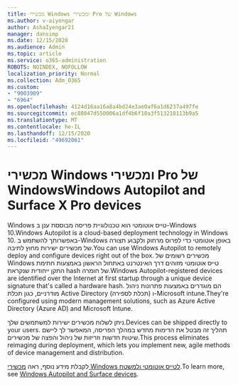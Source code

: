 ```yaml
---
title: מכשירי Windows ומכשירי Pro של Windows
ms.author: v-aiyengar
author: AshaIyengar21
manager: dansimp
ms.date: 12/15/2020
ms.audience: Admin
ms.topic: article
ms.service: o365-administration
ROBOTS: NOINDEX, NOFOLLOW
localization_priority: Normal
ms.collection: Adm_O365
ms.custom:
- "9003909"
- "6964"
ms.openlocfilehash: 4124d16aa16a8a4bd24e3ae0af6a1d6237a497fe
ms.sourcegitcommit: ec88047d550006a1df4b6f10a3f513218113b9a5
ms.translationtype: MT
ms.contentlocale: he-IL
ms.lasthandoff: 12/15/2020
ms.locfileid: "49692061"
---
```

# <a name="windows-autopilot-and-surface-x-pro-devices"></a><span data-ttu-id="4a79e-102">מכשירי Windows ומכשירי Pro של Windows</span><span class="sxs-lookup"><span data-stu-id="4a79e-102">Windows Autopilot and Surface X Pro devices</span></span>

<span data-ttu-id="4a79e-103">Windows טייס אוטומטי הוא טכנולוגיית פריסה מבוססת ענן ב-Windows 10.</span><span class="sxs-lookup"><span data-stu-id="4a79e-103">Windows Autopilot is a cloud-based deployment technology in Windows 10.</span></span> <span data-ttu-id="4a79e-104">באפשרותך להשתמש ב-Windows באופן אוטומטי כדי לפרוס מרחוק ולקבוע תצורה של מכשירים ישירות מחוץ לתיבה.</span><span class="sxs-lookup"><span data-stu-id="4a79e-104">You can use Windows Autopilot to remotely deploy and configure devices right out of the box.</span></span> <span data-ttu-id="4a79e-105">מכשירים רשומים של Windows טייס אוטומטי מזוהים דרך האינטרנט באתחול הראשון באמצעות חתימת התקן ייחודית שנקראת hash של חומרה.</span><span class="sxs-lookup"><span data-stu-id="4a79e-105">Windows Autopilot-registered devices are identified over the Internet at first startup through a unique device signature that's called a hardware hash.</span></span> <span data-ttu-id="4a79e-106">הם מוגדרים באמצעות פתרונות ניהול מודרניים, כגון תכלת Active Directory (תכלת לספירה) ו-Microsoft intune.</span><span class="sxs-lookup"><span data-stu-id="4a79e-106">They're configured using modern management solutions, such as Azure Active Directory (Azure AD) and Microsoft Intune.</span></span>

<span data-ttu-id="4a79e-107">ניתן לשלוח מכשירים ישירות למשתמשים שלך.</span><span class="sxs-lookup"><span data-stu-id="4a79e-107">Devices can be shipped directly to your users.</span></span> <span data-ttu-id="4a79e-108">תהליך זה מבטל את הדימות מחדש במהלך הפריסה, המאפשר לך ליישם שיטות חדשות וזריזות של ניהול והפצה של מכשירים.</span><span class="sxs-lookup"><span data-stu-id="4a79e-108">This process eliminates reimaging during deployment, which lets you implement new, agile methods of device management and distribution.</span></span>

<span data-ttu-id="4a79e-109">לקבלת מידע נוסף, ראה [מכשירי Windows לטייס אוטומטי ולמשטח](https://go.microsoft.com/fwlink/?linkid=2135712).</span><span class="sxs-lookup"><span data-stu-id="4a79e-109">To learn more, see [Windows Autopilot and Surface devices](https://go.microsoft.com/fwlink/?linkid=2135712).</span></span>
